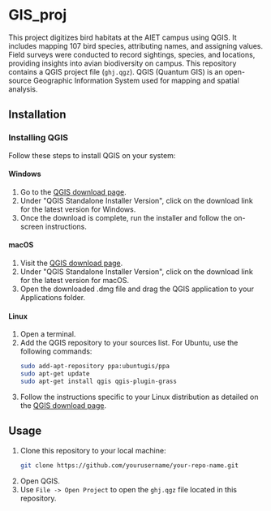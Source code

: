 # GIS_proj
This project digitizes bird habitats at the AIET campus using QGIS. It includes mapping 107 bird species, attributing names, and assigning values. Field surveys were conducted to record sightings, species, and locations, providing insights into avian biodiversity on campus.
This repository contains a QGIS project file (`ghj.qgz`). QGIS (Quantum GIS) is an open-source Geographic Information System used for mapping and spatial analysis.

## Installation

### Installing QGIS
Follow these steps to install QGIS on your system:
#### Windows
1. Go to the [QGIS download page](https://qgis.org/en/site/forusers/download.html).
2. Under "QGIS Standalone Installer Version", click on the download link for the latest version for Windows.
3. Once the download is complete, run the installer and follow the on-screen instructions.

#### macOS
1. Visit the [QGIS download page](https://qgis.org/en/site/forusers/download.html).
2. Under "QGIS Standalone Installer Version", click on the download link for the latest version for macOS.
3. Open the downloaded .dmg file and drag the QGIS application to your Applications folder.

#### Linux
1. Open a terminal.
2. Add the QGIS repository to your sources list. For Ubuntu, use the following commands:
    ```bash
    sudo add-apt-repository ppa:ubuntugis/ppa
    sudo apt-get update
    sudo apt-get install qgis qgis-plugin-grass
    ```
3. Follow the instructions specific to your Linux distribution as detailed on the [QGIS download page](https://qgis.org/en/site/forusers/alldownloads.html#linux).

## Usage

1. Clone this repository to your local machine:
    ```bash
    git clone https://github.com/yourusername/your-repo-name.git
    ```
2. Open QGIS.
3. Use `File -> Open Project` to open the `ghj.qgz` file located in this repository.


